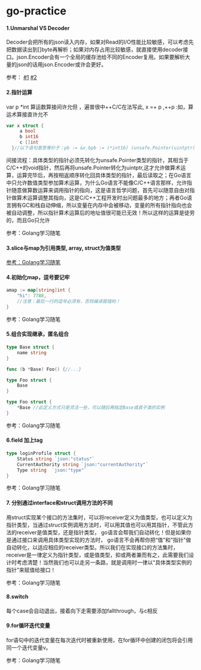 # go-practice


#### 1.Unmarshal VS Decoder
Decoder会把所有的json读入内存，如果对Read的I/O性能比较敏感，可以考虑先把数据读出到[]byte再解析；如果对内存占用比较敏感，就直接使用decoder接口。json.Encoder会有一个全局的缓存池给不同的Encoder复用。如果要解析大量的json的话用json.Encoder或许会更好。

参考：
[#1](https://stackoverflow.com/questions/21197239/decoding-json-in-golang-using-json-unmarshal-vs-json-newdecoder-decode)
[#2](https://golangtc.com/t/56051db8b09ecc7a4200013a)

#### 2.指针运算
var p *int 
算运数算接间许允但 ，遍普很中++C/C在法写此, x =+ p ,++p :如，算运术算接直许允不

```go
var x struct {
	 a bool
	 b int16
	 c []int
  }//以下语句意思等价于：pb := &x.bpb := (*int16) (unsafe.Pointer(uintptr( unsafe.Pointer(&x) )+ unsafe.Offsetof(x.b)))*pb = 42fmt.Println(x.b) //output: "42"
```
  间接流程：具体类型的指针必须先转化为unsafe.Pointer类型的指针，其相当于C/C++的void指针，然后再将unsafe.Pointer转化为uintptr,这才允许做算术运算，运算完毕后，再按相返顺序转化回具体类型的指针，最后读取之；在Go语言中只允许数值类型参加算术运算，为什么Go语言不能像C/C++语言那样，允许指针随意做算数运算来调用指针的指向，这是语言哲学问题，首先可以随意自由对指针做算术运算调整其指向，这是C/C++工程开发时出问题最多的地方；再者Go语言拥有GC和栈自动伸缩，所以变量在内存中会被移动，变量的所有指针指向也会被自动调整，所以指针算术运算后的地址值很可能已无效！所以这样的运算是徒劳的，而且Go只允许



参考：Golang学习随笔

#### 3.slice与map为引用类型, array, struct为值类型
[参考：Golang学习随笔](https://pan.baidu.com/s/1hWP4usdm0PoWWt0UVyB8ww?errno=0&errmsg=Auth%20Login%20Sucess&&bduss=&ssnerror=0&traceid=)

#### 4.初始化map，逗号要记牢  
```go
amap := map[string]int {            
	"hi": 7788, 
	//注意：最后一行的逗号必须有，否则编译报错哟！         
}
```
参考：Golang学习随笔

#### 5.组合实现继承，匿名组合
```go
type Base struct {
	name string
}

func (b *Base) Foo() {//...}

type Foo struct {
	Base
}

type Foo struct {
	*Base //此定义方式只是灵活一些，可以随后再指定Base或其子类的实例
}

```
参考：Golang学习随笔

#### 6.field 加上tag
```go
type loginProfile struct {
	Status string `json:"status"`
	CurrentAuthority string `json:"currentAuthority"`
	Type string  `json:"type"`
}
```
参考：Golang学习随笔

#### 7. 分别通过interface和struct调用方法的不同
用struct实现某个接口的方法集时，可以将receiver定义为值类型，也可以定义为指针类型，当通过struct实例调用方法时，可以用其值也可以用其指针，不管此方法的receiver是值类型，还是指针类型， go语言会帮我们自动转化！但是如果你是通过接口来调用具体类型实现的方法时， go语言不会再帮你把“值”和"指针"做自动转化，以适应相应的receiver类型。所以我们在实现接口的方法集时，receiver是一律定义为指针类型，或是值类型，抑或两者兼而有之，此需要我们设计时考虑清楚！当然我们也可以走另一条路，就是调用时一律以“具体类型实例的指针”来赋值给接口！

参考：Golang学习随笔

#### 8.switch
每个case会自动退出，接着向下走需要添加fallthrough，与c相反

#### 9.for循环迭代变量

for语句中的迭代变量在每次迭代时被重新使用，在for循环中创建的闭包将会引用同一个迭代变量v。

参考：Golang学习随笔